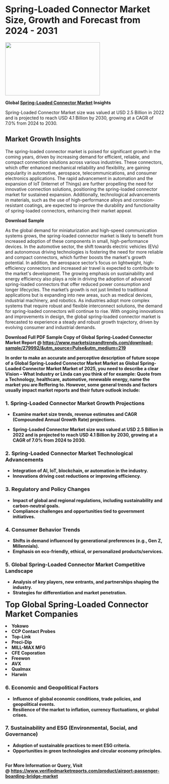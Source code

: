 <H1>Spring-Loaded Connector Market Size, Growth and Forecast from 2024 - 2031</H1><img class="aligncenter size-medium wp-image-584254" src="https://thirdeyenews.in/wp-content/uploads/2024/09/Global-Market-Research-300x168.jpeg" alt="" width="300" height="168" /><p><strong>Global&nbsp;<a href="https://www.marketsizeandtrends.com/download-sample/279992/&amp;utm_source=Pulse&amp;utm_medium=219">Spring-Loaded Connector Market</a> Insights</strong></p><p>Spring-Loaded Connector Market size was valued at USD 2.5 Billion in 2022 and is projected to reach USD 4.1 Billion by 2030, growing at a CAGR of 7.0% from 2024 to 2030.</p><p><h2>Market Growth Insights</h2> <p>The spring-loaded connector market is poised for significant growth in the coming years, driven by increasing demand for efficient, reliable, and compact connection solutions across various industries. These connectors, which offer enhanced mechanical reliability and flexibility, are gaining popularity in automotive, aerospace, telecommunications, and consumer electronics applications. The rapid advancement in automation and the expansion of IoT (Internet of Things) are further propelling the need for innovative connection solutions, positioning the spring-loaded connector market for sustained expansion. Additionally, technological advancements in materials, such as the use of high-performance alloys and corrosion-resistant coatings, are expected to improve the durability and functionality of spring-loaded connectors, enhancing their market appeal.</p> <p><strong>Download Sample</strong></p> <p>As the global demand for miniaturization and high-speed communication systems grows, the spring-loaded connector market is likely to benefit from increased adoption of these components in small, high-performance devices. In the automotive sector, the shift towards electric vehicles (EVs) and autonomous driving technologies is fostering the need for more reliable and compact connectors, which further boosts the market's growth potential. In addition, the aerospace sector’s focus on lightweight, high-efficiency connectors and increased air travel is expected to contribute to the market's development. The growing emphasis on sustainability and energy efficiency also plays a role in driving the adoption of advanced spring-loaded connectors that offer reduced power consumption and longer lifecycles. The market’s growth is not just limited to traditional applications but is expanding into new areas, such as medical devices, industrial machinery, and robotics. As industries adopt more complex systems that require robust and flexible interconnect solutions, the demand for spring-loaded connectors will continue to rise. With ongoing innovations and improvements in design, the global spring-loaded connector market is forecasted to experience a steady and robust growth trajectory, driven by evolving consumer and industrial demands. <p><strong></p><p><span class=""><strong>Download Full PDF Sample Copy of Global Spring-Loaded Connector Market Report</strong> @ <a href="https://www.marketsizeandtrends.com/download-sample/279992/&amp;utm_source=Pulse&amp;utm_medium=219" target="_blank">https://www.marketsizeandtrends.com/download-sample/279992/&amp;utm_source=Pulse&amp;utm_medium=219</a></span></p><p>In order to make an accurate and perceptive description of future scope of a Global&nbsp;Spring-Loaded Connector Market Market as Global&nbsp;Spring-Loaded Connector Market Market of 2025, you need to describe a clear Vision &ndash; What Industry or Linda can you think of for example: Quote from a Technology, healthcare, automotive, renewable energy, name the market you are Reffering to. However, some general trends and factors usually impact market reports and their future outlook include:</p><h3>1.&nbsp;<strong>Spring-Loaded Connector Market Growth Projections</strong></h3><ul><li>Examine market size trends, revenue estimates and CAGR (Compounded Annual Growth Rate) projections.</li><li><p>Spring-Loaded Connector Market size was valued at USD 2.5 Billion in 2022 and is projected to reach USD 4.1 Billion by 2030, growing at a CAGR of 7.0% from 2024 to 2030.</p></li></ul><h3>2.&nbsp;<strong>Spring-Loaded Connector Market Technological Advancements</strong></h3><ul><li>Integration of AI, IoT, blockchain, or automation in the industry.</li><li>Innovations driving cost reductions or improving efficiency.</li></ul><h3>3.&nbsp;<strong>Regulatory and Policy Changes</strong></h3><ul><li>Impact of global and regional regulations, including sustainability and carbon-neutral goals.</li><li>Compliance challenges and opportunities tied to government initiatives.</li></ul><h3>4.&nbsp;<strong>Consumer Behavior Trends</strong></h3><ul><li>Shifts in demand influenced by generational preferences (e.g., Gen Z, Millennials).</li><li>Emphasis on eco-friendly, ethical, or personalized products/services.</li></ul><h3>5.&nbsp;<strong>Global Spring-Loaded Connector Market Competitive Landscape</strong></h3><ul><li>Analysis of key players, new entrants, and partnerships shaping the industry.</li><li>Strategies for differentiation and market penetration.</li></ul><p data-pm-slice="1 1 []"><span style="color: inherit; font-family: inherit; font-size: 25px;">Top Global Spring-Loaded Connector Market Companies</span></p><div class="" data-test-id=""><p><li>Yokowo</li><li> CCP Contact Probes</li><li> Top-Link</li><li> Preci-Dip</li><li> MILL-MAX MFG</li><li> CFE Coporation</li><li> Freewon</li><li> AVX</li><li> Qualmax</li><li> Harwin</li></p></div><h3>6.&nbsp;<strong>Economic and Geopolitical Factors</strong></h3><ul><li>Influence of global economic conditions, trade policies, and geopolitical events.</li><li>Resilience of the market to inflation, currency fluctuations, or global crises.</li></ul><h3>7.&nbsp;<strong>Sustainability and ESG (Environmental, Social, and Governance)</strong></h3><ul><li>Adoption of sustainable practices to meet ESG criteria.</li><li>Opportunities in green technologies and circular economy principles.</li></ul><h2><strong style="font-size: 14px;">For More Information or Query, Visit @&nbsp;</strong><a style="background-color: #ffffff; font-size: 14px;" href="https://www.marketsizeandtrends.com/report/spring-loaded-connector-market/" target="_blank">https://www.verifiedmarketreports.com/product/airport-passenger-boarding-bridge-market</a></h2>
